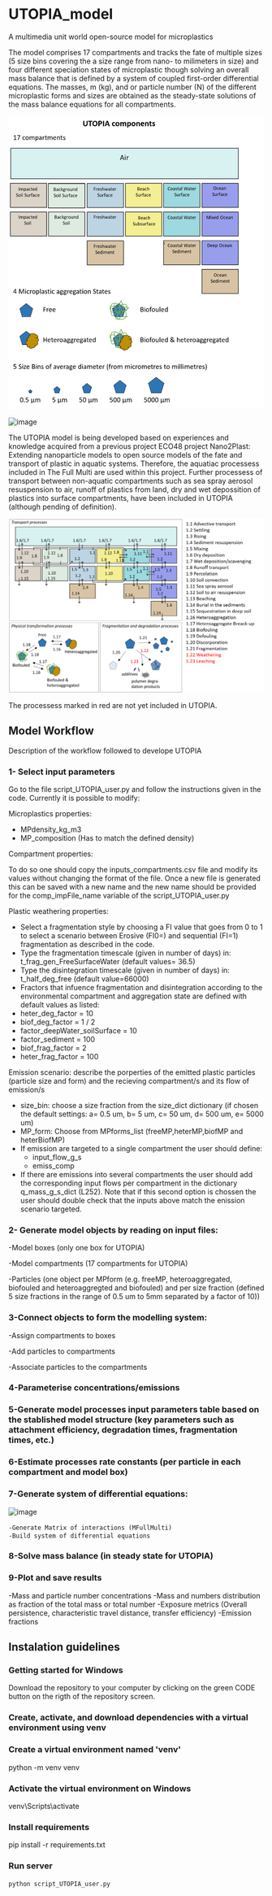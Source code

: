 ﻿# UTOPIA_model

A multimedia unit world open-source model for microplastics 

The model comprises 17 compartments and tracks the fate of multiple sizes (5 size bins covering the a size range from nano- to milimeters in size) and four different speciation states of microplastic though solving an overall mass balance that is defined by a system of coupled first-order differential equations.  The masses, m (kg), and or particle number (N) of the different microplastic forms and sizes are obtained as the steady-state solutions of the mass balance equations for all compartments.

![image](https://github.com/microplastics-cluster/UTOPIA_model/blob/main/UTOPIA_building_blocks.png)

![image](https://user-images.githubusercontent.com/58487662/188824142-892a10e0-ec4c-42af-adfc-a6a626a35808.png)

The UTOPIA model is being developed based on experiences and knowledge acquired from a previous project ECO48 project Nano2Plast: Extending nanoparticle models to open source models of the fate and transport of plastic in aquatic systems. Therefore, the aquatiac processess included in The Full Multi are used within this project. Further processess of transport between non-aquatic compartments such as sea spray aerosol resuspension to air, runoff of plastics from land, dry and wet depossition of plastics into surface compartments, have been included in UTOPIA (although pending of definition).

![image](https://github.com/microplastics-cluster/UTOPIA_model/blob/main/UTOPIA_processes.png)

The processess marked in red are not yet included in UTOPIA.

## Model Workflow

Description of the workflow followed to develope UTOPIA

### 1- Select input parameters
Go to the file script_UTOPIA_user.py and follow the instructions given in the code. Currently it is possible to modify:

  Microplastics properties:

  - MPdensity_kg_m3 
  - MP_composition  (Has to match the defined density)

  Compartment properties:

  To do so one should copy the inputs_compartments.csv file and modify its values without changing the format of the file. Once a new file is generated this can be saved with a new name and the new name should be provided for the comp_impFile_name variable of the script_UTOPIA_user.py

  Plastic weathering properties:

  - Select a fragmentation style by choosing a FI value that goes from 0 to 1 to select a scenario between Erosive (FI0=) and sequential (FI=1) fragmentation as described in the code.
  - Type the fragmentation timescale (given in number of days) in: t_frag_gen_FreeSurfaceWater (default values= 36.5)
  - Type the disintegration timescale (given in number of days) in: t_half_deg_free (default value=66000)
  - Fractors that infuence fragmentation and disintegration according to the environmental compartment and aggregation state are defined with default values as listed:
  - heter_deg_factor = 10
  - biof_deg_factor = 1 / 2
  - factor_deepWater_soilSurface = 10
  - factor_sediment = 100
  - biof_frag_factor = 2
  - heter_frag_factor = 100

  Emission scenario:
  describe the porperties of the emitted plastic particles (particle size and form) and the recieving compartment/s and its flow of emission/s

  - size_bin: choose a size fraction from the size_dict dictionary (if chosen the default settings: a= 0.5 um, b= 5 um, c= 50 um, d= 500 um, e= 5000 um)
  - MP_form: Choose from MPforms_list (freeMP,heterMP,biofMP and heterBiofMP)
  - If emission are targeted to a single compartment the user should define:
    - input_flow_g_s
    - emiss_comp
  - If there are emissions into several compartments the user should add the corresponding input flows per compartment in the dictionary q_mass_g_s_dict (L252). Note that if this second option is chossen the user should double check that the inputs above match the enission scenario targeted.


### 2- Generate model objects by reading on input files:

  -Model boxes (only one box for UTOPIA)
  
  -Model compartments (17 compartments for UTOPIA)
  
  -Particles (one object per MPform (e.g. freeMP, heteroaggregated, biofouled and heteroaggregted and biofouled) and per size fraction (defined 5 size fractions in the range of 0.5 um to 5mm separated by a factor of 10))

### 3-Connect objects to form the modelling system:

 -Assign compartments to boxes
  
 -Add particles to compartments
 
 -Associate particles to the compartments
  
### 4-Parameterise concentrations/emissions


### 5-Generate model processes input parameters table based on the stablished model structure (key parameters such as attachment efficiency, degradation times, fragmentation times, etc.)

### 6-Estimate processes rate constants (per particle in each compartment and model box)

### 7-Generate system of differential equations:

![image](https://user-images.githubusercontent.com/58487662/186609599-c75bb341-45f4-4bf4-a055-fb332aff3756.png)

    -Generate Matrix of interactions (MFullMulti)
    -Build system of differential equations

### 8-Solve mass balance (in steady state for UTOPIA)

### 9-Plot and save results

  -Mass and particle number concentrations
  -Mass and numbers distribution as fraction of the total mass or total number
  -Exposure metrics (Overall persistence, characteristic travel distance, transfer efficiency)
  -Emission fractions


## Instalation guidelines

### Getting started for Windows

Download the repository to your computer by clicking on the green CODE button on the rigth of the repository screen.

### Create, activate, and download dependencies with a virtual environment using venv

### Create a virtual environment named 'venv'
python -m venv venv

### Activate the virtual environment on Windows
venv\Scripts\activate

### Install requirements
pip install -r requirements.txt

### Run server 
```bash
python script_UTOPIA_user.py
```
